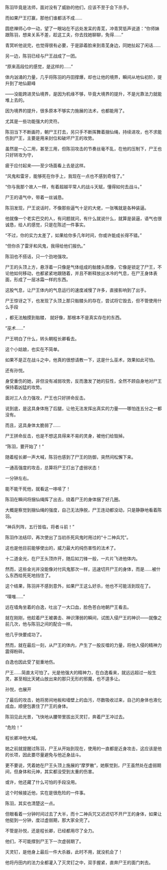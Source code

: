 陈羽毕竟是法师，面对没有了威胁的他们，应该不至于会下杀手。

而如果尸王打赢，那他们谁都活不成……

圆悲禅师心中一动，望了一眼站在不远处发呆的青芜，冲青冥低声说道：“你师妹跟陈羽，想来关系不差，趁这工夫，你去找她聊聊，免得……”

青冥听他说完，也觉得很有必要，于是舔着脸来到青芜身边，同她扯起了闲话……

另一边，陈羽已经与尸王战成了一团。

“原来高段位的感觉，是这样的……”

体内汹涌的力量，几乎将陈羽的丹田撑爆，却也让他的境界，瞬间从地仙初阶，提升到了地仙巅峰

——没能跨进灵仙境界，是因为机缘不够，毕竟大境界的提升，不是光靠法力就能堆上去的。

因为境界的提升，很多原本不够实力施展的法术，也都能用了。

尤其是一些功能强大的灵符。

陈羽当下不断画符，朝尸王打去，另只手不断挥舞着捆仙绳，持续进攻，也不求能伤到尸王，主要是用来封位和破坏尸王的攻势。

虽然是一心二用，甚至三用，但陈羽攻击的节奏丝毫不乱，在他的压制下，尸王也只好转攻为守，

疲于应付起来——至少场面看上去是这样。

“风鬼和雷牙，能够死在你手上，我现在一点也不感到奇怪了。”

“你与我那个故人一样，有着超越平常人的战斗天赋，懂得如何去战斗。”

尸王的语气中，带着一丝诚恳。

陈羽发现，尸王说话时，不像那些逼气十足的大佬，一张嘴就是各种装逼。

他就像一个老实巴交的人，有问题就问，有什么就说什么，就算是装逼，语气也很诚恳，给人的感觉，只是在陈述一件事实。

“不过，你的实力太差了，如果给你多几年时间，你或许能成长得不错。”

“但你杀了雷牙和风鬼，我得给他们报仇。”

陈羽也不搭话，只一个劲地强攻。

尸王的头顶上方，悬浮着一只像是气体组成的骷髅头图像，它像是锁定了尸王，不论他如何移动，也都紧紧地跟随着，并且不断释放出冰冷的气息，在尸王身体表面，形成了一层冰霜一样的东西。

这股气息，让尸王体内的气息运行的速度减慢了许多，直接影响到了出手。

尸王惊讶之下，也发现了头顶上那只骷髅头的存在，尝试将它毁去，但不管使用什么手段

，都无法触摸到骷髅， 就好像，那根本不是真实存在的东西。

“巫术……”

尸王明白了什么，转头朝程长卿看去。

这个小姑娘，也实在不简单。

如果不是正在战斗之中，他真的很想请教一下，这是什么巫术，效果如此可怕。

还有孙悦。

身受重伤的她，非但没有减弱攻势，反而激发了她的狂性，全然不顾自身地对尸王保持着凶猛的攻势。

面对三人合力强攻，尸王也只好拼命反击。

说到底，是这具身体拖了后腿，让他无法发挥出真实的力量——哪怕连五分之一都没有。

而且，这具身体太脆弱了……

尸王拼命反击，也是不想这具得来不易的灵身，被他们给毁掉。

“陈羽，要开始了！”

随着程长卿一声大喊，陈羽也感到了尸王的防御，突然间松懈下来。

一通高强度的攻击，总算将尸王打出了虚弱状态！

一分钟左右。

能不能干死他，就看这一哆嗦了！

陈羽在瞬间将捆仙绳挥了出去，绕着尸王的身体捆了好几圈。

大概是察觉到捆仙绳的强度，自己无法挣脱，尸王连动都没动，只是静静地看着陈羽。

“神兵列阵，五行皆临，将者斗前！”

陈羽作法结印，再次使出了当初杀死风鬼时用过的“十二神兵咒”。

这也是他目前能够使出的，威力最大的纯伤害性的法术了。

十二道金光，在尸王头顶炸开，随后如刀锋一般，一片片飞进他体内。

然而，这些金光并没能像对付风鬼那次一样，迅速切开尸王的身体，而是……被什么东西给死死地挡住了。

这个结果，陈羽并不感到意外，如果尸王这么好杀，他也不可能活到现在了。

“噗嗤……”

远在墙角坐着的白逸，吐出了一大口血，脸色苍白地朝尸王看去。

就在刚刚，他趁着尸王被袭击、神识薄弱的瞬间，试图入侵尸王的神识——就像之前几次，他与陈羽之间的配合一样。

他几乎快要成功了。

然而，就在最后一刻，从尸王的体内，产生了一股反噬的力量，将他入侵的精神力震得粉碎。

白逸也因此受了挺重地伤。

尸王……简直太可怕了。光是他强大的精神力，在白逸看来，就远远超过一般生灵，甚至相比天姥山放出来的那只无形的邪魔，也不遑多让。

孙悦，也展开

了最后的攻击，她将房间地板和墙壁上的血污，尽数吸收过来，自己的身体也液化成血，顺便包裹住了尸王的身体。

陈羽见此光景，飞快地从腰带里拔出灭灵钉，奔着尸王冲过去。

“危险！”

程长卿冲他大喊。

她之前就提醒过陈羽，尸王从开始到现在，使用的一直都是近身攻击，这应该是他的长项，因此要尽量避免与他近身战斗。

更不要说，凭着她在尸王头顶上施展的“摩罗散”，她察觉到，尸王虽然处在虚弱期间，但身体和元神，其实都没受到太重的伤害。

或许，他还藏了什么可怕的手段没用。

这个时候接近他，实在是很危险的一件事。

陈羽，其实也清楚这一点。

但眼看着一分钟时间过去了大半，而十二神兵咒又迟迟切不开尸王的身体，如果让他挺到一分钟，度过虚弱期，那大家全完了。

不管是孙悦，还是程长卿，已经都用尽了全力。

他们，不可能撑到尸王下一次虚弱期了。

灭灵钉，是他身上最后一件大杀器，此时不用，就没机会了！

他将丹田内的法力全都灌入了灭灵钉之中，双手握紧，直奔尸王的面门刺去。
